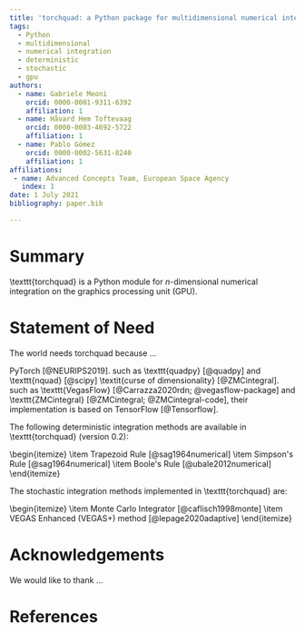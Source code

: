 ```yaml
---
title: 'torchquad: a Python package for multidimensional numerical integration on the GPU'
tags:
  - Python
  - multidimensional
  - numerical integration
  - deterministic
  - stochastic
  - gpu
authors:
  - name: Gabriele Meoni
    orcid: 0000-0001-9311-6392
    affiliation: 1
  - name: Håvard Hem Toftevaag
    orcid: 0000-0003-4692-5722
    affiliation: 1
  - name: Pablo Gómez
    orcid: 0000-0002-5631-8240
    affiliation: 1
affiliations:
 - name: Advanced Concepts Team, European Space Agency
   index: 1
date: 1 July 2021
bibliography: paper.bib

---
```


# Summary

\texttt{torchquad} is a Python module for $n$-dimensional numerical integration on the graphics processing unit (GPU).


# Statement of Need

The world needs torchquad because ...

PyTorch [@NEURIPS2019].
such as \texttt{quadpy} [@quadpy] and \texttt{nquad} [@scipy]
\textit{curse of dimensionality} [@ZMCintegral].
such as \texttt{VegasFlow} [@Carrazza2020rdn; @vegasflow-package] and \texttt{ZMCintegral} [@ZMCintegral; @ZMCintegral-code], their implementation is based on TensorFlow [@Tensorflow].

The following deterministic integration methods are available in \texttt{torchquad} (version 0.2):

\begin{itemize}
    \item Trapezoid Rule [@sag1964numerical]
    \item Simpson's Rule [@sag1964numerical]
    \item Boole's Rule [@ubale2012numerical]
\end{itemize}

The stochastic integration methods implemented in \texttt{torchquad} are:

\begin{itemize}
    \item Monte Carlo Integrator [@caflisch1998monte]
    \item VEGAS Enhanced (VEGAS+) method [@lepage2020adaptive]
\end{itemize}

# Acknowledgements

We would like to thank ...

# References